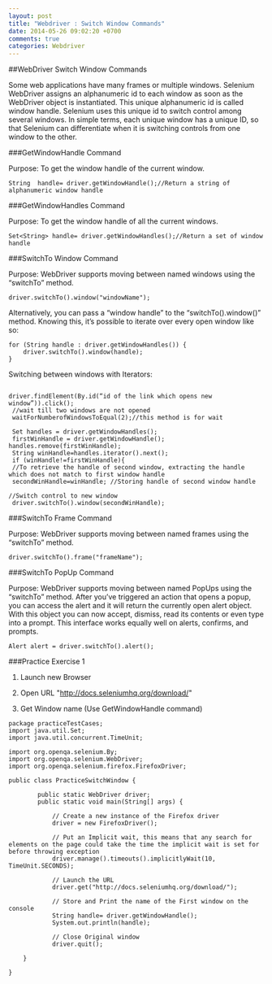 ```yaml
---
layout: post
title: "Webdriver : Switch Window Commands"
date: 2014-05-26 09:02:20 +0700
comments: true
categories: Webdriver
---
```


##WebDriver Switch Window Commands

Some web applications have many frames or multiple windows. Selenium WebDriver assigns an alphanumeric id to each window as soon as the WebDriver object is instantiated. This unique alphanumeric id is called window handle. Selenium uses this unique id to switch control among several windows. In simple terms, each unique window has a unique ID, so that Selenium can differentiate when it is switching controls from one window to the other.

###GetWindowHandle Command

Purpose: To get the window handle of the current window.

```
String  handle= driver.getWindowHandle();//Return a string of alphanumeric window handle
```

###GetWindowHandles Command

Purpose: To get the window handle of all the current windows.

```
Set<String> handle= driver.getWindowHandles();//Return a set of window handle
```

###SwitchTo Window Command

Purpose: WebDriver supports moving between named windows using the “switchTo” method.

```
driver.switchTo().window("windowName");

```

Alternatively, you can pass a “window handle” to the “switchTo().window()” method. Knowing this, it’s possible to iterate over every open window like so:

```
for (String handle : driver.getWindowHandles()) {
    driver.switchTo().window(handle);
}

```

Switching between windows with Iterators:

```

driver.findElement(By.id(“id of the link which opens new window”)).click();
 //wait till two windows are not opened
 waitForNumberofWindowsToEqual(2);//this method is for wait

 Set handles = driver.getWindowHandles();
 firstWinHandle = driver.getWindowHandle(); handles.remove(firstWinHandle);
 String winHandle=handles.iterator().next();
 if (winHandle!=firstWinHandle){
 //To retrieve the handle of second window, extracting the handle which does not match to first window handle
 secondWinHandle=winHandle; //Storing handle of second window handle

//Switch control to new window
 driver.switchTo().window(secondWinHandle);

```

###SwitchTo Frame Command

Purpose: WebDriver supports moving between named frames using the “switchTo” method.

```
driver.switchTo().frame("frameName");
```

###SwitchTo PopUp Command

Purpose: WebDriver supports moving between named PopUps using the “switchTo” method. After you’ve triggered an action that opens a popup, you can access the alert and it will return the currently open alert object. With this object you can now accept, dismiss, read its contents or even type into a prompt. This interface works equally well on alerts, confirms, and prompts.

```
Alert alert = driver.switchTo().alert();
```

###Practice Exercise 1

1) Launch new Browser

2) Open URL "http://docs.seleniumhq.org/download/"

3) Get Window name (Use GetWindowHandle command)

```
package practiceTestCases;
import java.util.Set;
import java.util.concurrent.TimeUnit;

import org.openqa.selenium.By;
import org.openqa.selenium.WebDriver;
import org.openqa.selenium.firefox.FirefoxDriver;

public class PracticeSwitchWindow {

		public static WebDriver driver;
		public static void main(String[] args) {

			// Create a new instance of the Firefox driver
	        driver = new FirefoxDriver();

	        // Put an Implicit wait, this means that any search for elements on the page could take the time the implicit wait is set for before throwing exception
	        driver.manage().timeouts().implicitlyWait(10, TimeUnit.SECONDS);

	        // Launch the URL
	        driver.get("http://docs.seleniumhq.org/download/");

	        // Store and Print the name of the First window on the console
	        String handle= driver.getWindowHandle();
	        System.out.println(handle);

	        // Close Original window
	        driver.quit();

	}

}
```